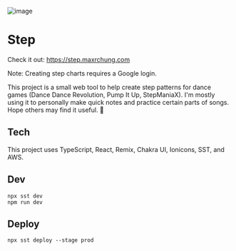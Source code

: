 ![image](https://github.com/maxrchung/step/assets/3955187/c19bc7ce-1072-40bd-beee-e0f6009ddd35)

# Step

Check it out: https://step.maxrchung.com

Note: Creating step charts requires a Google login.

This project is a small web tool to help create step patterns for dance games
(Dance Dance Revolution, Pump It Up, StepManiaX). I'm mostly using it to
personally make quick notes and practice certain parts of songs. Hope others may
find it useful. 🐸


## Tech

This project uses TypeScript, React, Remix, Chakra UI, Ionicons, SST, and AWS.

## Dev

```
npx sst dev
npm run dev
```

## Deploy

```
npx sst deploy --stage prod
```
